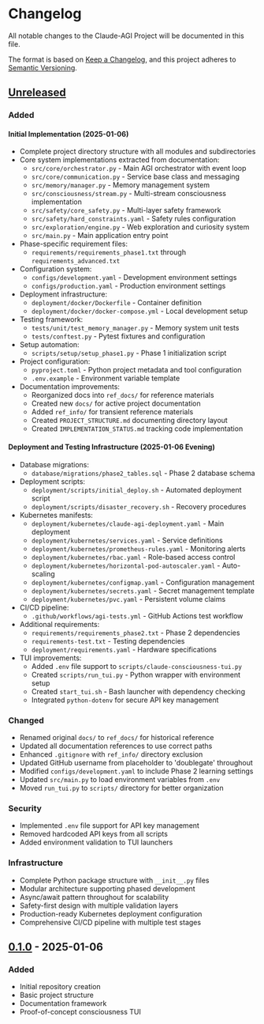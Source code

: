 # Changelog

All notable changes to the Claude-AGI Project will be documented in this file.

The format is based on [Keep a Changelog](https://keepachangelog.com/en/1.1.0/),
and this project adheres to [Semantic Versioning](https://semver.org/spec/v2.0.0.html).

## [Unreleased]

### Added

#### Initial Implementation (2025-01-06)
- Complete project directory structure with all modules and subdirectories
- Core system implementations extracted from documentation:
  - `src/core/orchestrator.py` - Main AGI orchestrator with event loop
  - `src/core/communication.py` - Service base class and messaging
  - `src/memory/manager.py` - Memory management system
  - `src/consciousness/stream.py` - Multi-stream consciousness implementation
  - `src/safety/core_safety.py` - Multi-layer safety framework
  - `src/safety/hard_constraints.yaml` - Safety rules configuration
  - `src/exploration/engine.py` - Web exploration and curiosity system
  - `src/main.py` - Main application entry point
- Phase-specific requirement files:
  - `requirements/requirements_phase1.txt` through `requirements_advanced.txt`
- Configuration system:
  - `configs/development.yaml` - Development environment settings
  - `configs/production.yaml` - Production environment settings
- Deployment infrastructure:
  - `deployment/docker/Dockerfile` - Container definition
  - `deployment/docker/docker-compose.yml` - Local development setup
- Testing framework:
  - `tests/unit/test_memory_manager.py` - Memory system unit tests
  - `tests/conftest.py` - Pytest fixtures and configuration
- Setup automation:
  - `scripts/setup/setup_phase1.py` - Phase 1 initialization script
- Project configuration:
  - `pyproject.toml` - Python project metadata and tool configuration
  - `.env.example` - Environment variable template
- Documentation improvements:
  - Reorganized docs into `ref_docs/` for reference materials
  - Created new `docs/` for active project documentation
  - Added `ref_info/` for transient reference materials
  - Created `PROJECT_STRUCTURE.md` documenting directory layout
  - Created `IMPLEMENTATION_STATUS.md` tracking code implementation

#### Deployment and Testing Infrastructure (2025-01-06 Evening)
- Database migrations:
  - `database/migrations/phase2_tables.sql` - Phase 2 database schema
- Deployment scripts:
  - `deployment/scripts/initial_deploy.sh` - Automated deployment script
  - `deployment/scripts/disaster_recovery.sh` - Recovery procedures
- Kubernetes manifests:
  - `deployment/kubernetes/claude-agi-deployment.yaml` - Main deployment
  - `deployment/kubernetes/services.yaml` - Service definitions
  - `deployment/kubernetes/prometheus-rules.yaml` - Monitoring alerts
  - `deployment/kubernetes/rbac.yaml` - Role-based access control
  - `deployment/kubernetes/horizontal-pod-autoscaler.yaml` - Auto-scaling
  - `deployment/kubernetes/configmap.yaml` - Configuration management
  - `deployment/kubernetes/secrets.yaml` - Secret management template
  - `deployment/kubernetes/pvc.yaml` - Persistent volume claims
- CI/CD pipeline:
  - `.github/workflows/agi-tests.yml` - GitHub Actions test workflow
- Additional requirements:
  - `requirements/requirements_phase2.txt` - Phase 2 dependencies
  - `requirements-test.txt` - Testing dependencies
  - `deployment/requirements.yaml` - Hardware specifications
- TUI improvements:
  - Added `.env` file support to `scripts/claude-consciousness-tui.py`
  - Created `scripts/run_tui.py` - Python wrapper with environment setup
  - Created `start_tui.sh` - Bash launcher with dependency checking
  - Integrated `python-dotenv` for secure API key management

### Changed
- Renamed original `docs/` to `ref_docs/` for historical reference
- Updated all documentation references to use correct paths
- Enhanced `.gitignore` with `ref_info/` directory exclusion
- Updated GitHub username from placeholder to 'doublegate' throughout
- Modified `configs/development.yaml` to include Phase 2 learning settings
- Updated `src/main.py` to load environment variables from `.env`
- Moved `run_tui.py` to `scripts/` directory for better organization

### Security
- Implemented `.env` file support for API key management
- Removed hardcoded API keys from all scripts
- Added environment validation to TUI launchers

### Infrastructure
- Complete Python package structure with `__init__.py` files
- Modular architecture supporting phased development
- Async/await pattern throughout for scalability
- Safety-first design with multiple validation layers
- Production-ready Kubernetes deployment configuration
- Comprehensive CI/CD pipeline with multiple test stages

## [0.1.0] - 2025-01-06

### Added
- Initial repository creation
- Basic project structure
- Documentation framework
- Proof-of-concept consciousness TUI

[Unreleased]: https://github.com/doublegate/Claude-AGI/compare/v0.1.0...HEAD
[0.1.0]: https://github.com/doublegate/Claude-AGI/releases/tag/v0.1.0